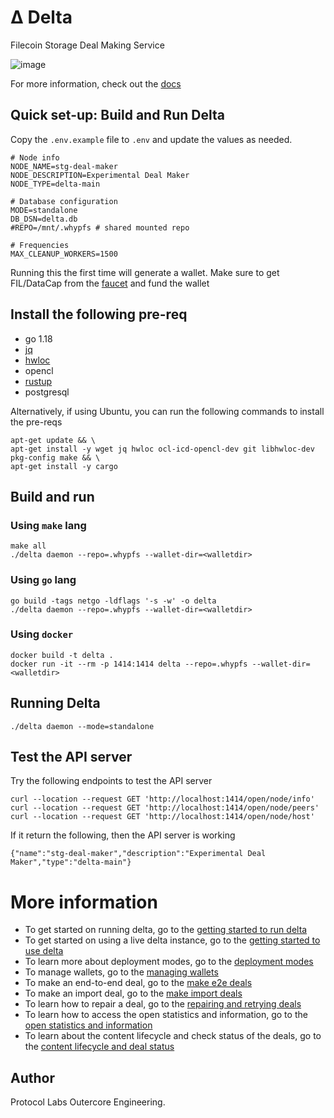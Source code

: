 # Δ Delta
Filecoin Storage Deal Making Service

![image](https://user-images.githubusercontent.com/4479171/218267752-9a7af133-4e36-4f4c-95da-16b3c7bd73ae.png)

For more information, check out the [docs](https://delta.estuary.tech/docs/overview)

## Quick set-up: Build and Run Delta

Copy the `.env.example` file to `.env` and update the values as needed.

```
# Node info
NODE_NAME=stg-deal-maker
NODE_DESCRIPTION=Experimental Deal Maker
NODE_TYPE=delta-main

# Database configuration
MODE=standalone
DB_DSN=delta.db
#REPO=/mnt/.whypfs # shared mounted repo

# Frequencies
MAX_CLEANUP_WORKERS=1500
```

Running this the first time will generate a wallet. Make sure to get FIL/DataCap from the [faucet](https://verify.glif.io/) and fund the wallet

## Install the following pre-req
- go 1.18
- [jq](https://stedolan.github.io/jq/)
- [hwloc](https://www.open-mpi.org/projects/hwloc/)
- opencl
- [rustup](https://rustup.rs/)
- postgresql

Alternatively, if using Ubuntu, you can run the following commands to install the pre-reqs
```
apt-get update && \
apt-get install -y wget jq hwloc ocl-icd-opencl-dev git libhwloc-dev pkg-config make && \
apt-get install -y cargo
```

## Build and run

### Using `make` lang
```
make all
./delta daemon --repo=.whypfs --wallet-dir=<walletdir>
```

### Using `go` lang
```
go build -tags netgo -ldflags '-s -w' -o delta
./delta daemon --repo=.whypfs --wallet-dir=<walletdir>
```

### Using `docker`
```
docker build -t delta .
docker run -it --rm -p 1414:1414 delta --repo=.whypfs --wallet-dir=<walletdir>
```

## Running Delta
```
./delta daemon --mode=standalone
```

## Test the API server
Try the following endpoints to test the API server
```
curl --location --request GET 'http://localhost:1414/open/node/info'
curl --location --request GET 'http://localhost:1414/open/node/peers'
curl --location --request GET 'http://localhost:1414/open/node/host'
```

If it return the following, then the API server is working
```
{"name":"stg-deal-maker","description":"Experimental Deal Maker","type":"delta-main"}
```

# More information

- To get started on running delta, go to the [getting started to run delta](https://delta.estuary.tech/docs/get-started-run-delta)
- To get started on using a live delta instance, go to the [getting started to use delta](https://delta.estuary.tech/docs/get-started-use-delta)
- To learn more about deployment modes, go to the [deployment modes](https://delta.estuary.tech/docs/deployment-modes)
- To manage wallets, go to the [managing wallets](https://delta.estuary.tech/docs/manage-wallets)
- To make an end-to-end deal, go to the [make e2e deals](https://delta.estuary.tech/docs/make-e2e-deal)
- To make an import deal, go to the [make import deals](https://delta.estuary.tech/docs/make-import-deal)
- To learn how to repair a deal, go to the [repairing and retrying deals](https://delta.estuary.tech/docs/repair)
- To learn how to access the open statistics and information, go to the [open statistics and information](https://delta.estuary.tech/docs/open-stats-info)
- To learn about the content lifecycle and check status of the deals, go to the [content lifecycle and deal status](https://delta.estuary.tech/docs/deal-status)

## Author
Protocol Labs Outercore Engineering.